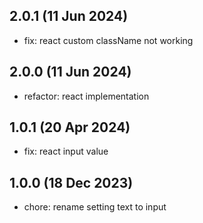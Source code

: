 ## 2.0.1 (11 Jun 2024)

* fix: react custom className not working

## 2.0.0 (11 Jun 2024)

* refactor: react implementation

## 1.0.1 (20 Apr 2024)

* fix: react input value

## 1.0.0 (18 Dec 2023)

* chore: rename setting text to input
